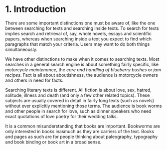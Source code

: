 # 1. Introduction

There are some important distinctions one must be aware of, like the
one between searching for texts and searching inside texts. To search
for texts implies search and retrieval of, say, whole novels, essays
and scientific papers, whereas when searching inside a text you expect
to find which paragraphs that match your criteria. Users may want to
do both things simultaneously.

We have other distinctions to make when it comes to searching
texts. Most searches in a general search engine is about something
fairly specific, like _motorcycle maintenance_, the _care and handling
of blueberry bushes_ or _jam recipes_. Fact is all about aboutishness,
the audience is motorcycle owners and others in need for facts.

Searching literary texts is different. All fiction is about love,
sex, hatred, solitude, illness and death (and only a few other related
topics). These subjects are usually covered in detail in fairly long
texts (such as novels) without ever explicitly mentioning those
terms. The audience is book worms and other people in search for love,
such as dinner speakers who need exact quotations of love poetry for
their wedding talks.

It is a common misunderstanding that books are important. Bookworms
are only interested in books inasmuch as they are carriers of the
text. Books and pages as such are for people thinking about
paleography, typography and book binding or book art in a broad sense.

